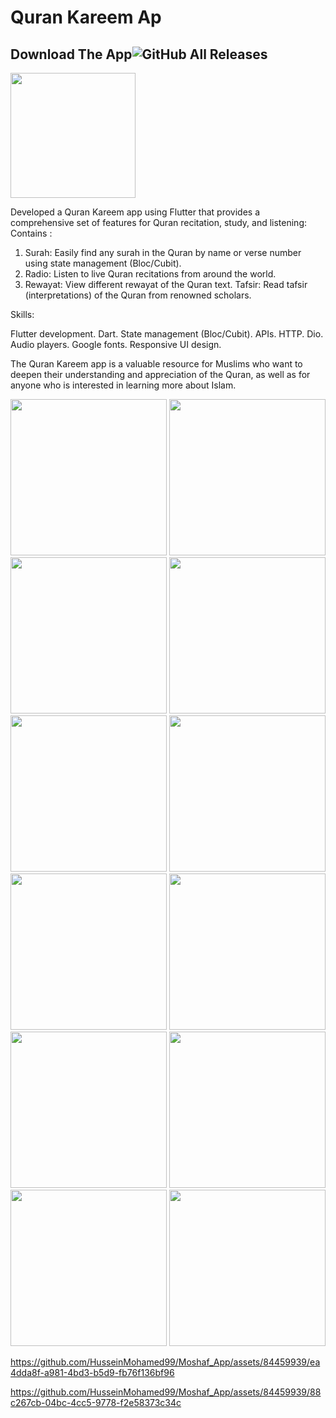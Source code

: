 # Quran Kareem Ap

## Download The App![GitHub All Releases](https://img.shields.io/github/downloads/HusseinMohamed99/Moshaf_App/total?color=green)
<a href="https://github.com/HusseinMohamed99/Moshaf_App/releases/download/v1.0.0/QURAN.KAREEM.apk"><img src="https://playerzon.com/asset/download.png" width="200">
</img></a>

Developed a Quran Kareem app using Flutter that provides a comprehensive set of features for Quran recitation, study, and listening:
Contains :
1. Surah: Easily find any surah in the Quran by name or verse number using state management (Bloc/Cubit).
2. Radio: Listen to live Quran recitations from around the world.
3. Rewayat: View different rewayat of the Quran text.
Tafsir: Read tafsir (interpretations) of the Quran from renowned scholars.

Skills:

Flutter development.
Dart.
State management (Bloc/Cubit).
APIs.
HTTP.
Dio.
Audio players.
Google fonts.
Responsive UI design.

The Quran Kareem app is a valuable resource for Muslims who want to deepen their understanding and appreciation of the Quran, as well as for anyone who is interested in learning more about Islam.

<p>

  <img src="https://github.com/HusseinMohamed99/Moshaf_App/assets/84459939/64a007cd-df2e-4dae-97ce-df4e416886c3" width="250" />
    <img src="https://github.com/HusseinMohamed99/Moshaf_App/assets/84459939/769c7f72-b776-4d5d-8ac7-e1b39f386d92" width="250" />
    <img src="https://github.com/HusseinMohamed99/Moshaf_App/assets/84459939/bf5894ce-9fd3-4f2a-a850-2189faf9f4aa" width="250" />
    <img src="https://github.com/HusseinMohamed99/Moshaf_App/assets/84459939/85b1d244-f4b9-41fb-8090-e93ad787af10" width="250" />
    <img src="https://github.com/HusseinMohamed99/Moshaf_App/assets/84459939/f8ccea82-07ae-4361-bd8a-c62eba733cbf" width="250" />
     <img src="https://github.com/HusseinMohamed99/Moshaf_App/assets/84459939/de4198a2-401d-4aa8-9c6f-9ef9f2ccfc92" width="250" />
        <img src="https://github.com/HusseinMohamed99/Moshaf_App/assets/84459939/2aa78bbe-4b11-477b-948d-e78fafd1b31c" width="250" />
                        <img src="https://github.com/HusseinMohamed99/Moshaf_App/assets/84459939/fa96b51c-68fa-4d4d-8d4e-55868dacd31d" width="250" />
                        <img src="https://github.com/HusseinMohamed99/Moshaf_App/assets/84459939/bd1a1780-ae14-4de1-ae93-504585f0306b" width="250" />
                        <img src="https://github.com/HusseinMohamed99/Moshaf_App/assets/84459939/a54f7130-6bd5-40a9-89c2-29ed7c707942" width="250" />
                        <img src="https://github.com/HusseinMohamed99/Moshaf_App/assets/84459939/171dbf6a-77ab-4de1-9152-2117be4aef71" width="250" />
                          <img src="https://github.com/HusseinMohamed99/Moshaf_App/assets/84459939/fa5a1a21-5f52-47f0-a45c-c3cd8a12dcba" width="250" />
                    

  </p>



https://github.com/HusseinMohamed99/Moshaf_App/assets/84459939/ea4dda8f-a981-4bd3-b5d9-fb76f136bf96

https://github.com/HusseinMohamed99/Moshaf_App/assets/84459939/88c267cb-04bc-4cc5-9778-f2e58373c34c





  
  
